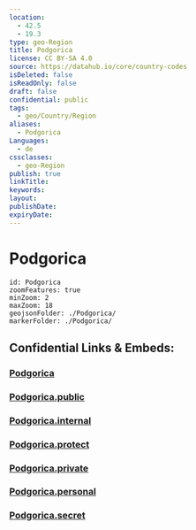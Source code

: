 ```yaml
---
location:
  - 42.5
  - 19.3
type: geo-Region
title: Podgorica
license: CC BY-SA 4.0
source: https://datahub.io/core/country-codes
isDeleted: false
isReadOnly: false
draft: false
confidential: public
tags:
  - geo/Country/Region
aliases:
  - Podgorica
Languages:
  - de
cssclasses:
  - geo-Region
publish: true
linkTitle:
keywords:
layout:
publishDate:
expiryDate:
---
```


# Podgorica

```leaflet
id: Podgorica
zoomFeatures: true 
minZoom: 2 
maxZoom: 18
geojsonFolder: ./Podgorica/
markerFolder: ./Podgorica/
```


## Confidential Links & Embeds: 

### [Podgorica](/_Standards/Earth/Continent/Europe/Europe~South/Montenegro/Municipalities~Montenegro/Podgorica.md) 

### [Podgorica.public](/_public/Earth/Continent/Europe/Europe~South/Montenegro/Municipalities~Montenegro/Podgorica.public.md) 

### [Podgorica.internal](/_internal/Earth/Continent/Europe/Europe~South/Montenegro/Municipalities~Montenegro/Podgorica.internal.md) 

### [Podgorica.protect](/_protect/Earth/Continent/Europe/Europe~South/Montenegro/Municipalities~Montenegro/Podgorica.protect.md) 

### [Podgorica.private](/_private/Earth/Continent/Europe/Europe~South/Montenegro/Municipalities~Montenegro/Podgorica.private.md) 

### [Podgorica.personal](/_personal/Earth/Continent/Europe/Europe~South/Montenegro/Municipalities~Montenegro/Podgorica.personal.md) 

### [Podgorica.secret](/_secret/Earth/Continent/Europe/Europe~South/Montenegro/Municipalities~Montenegro/Podgorica.secret.md)


